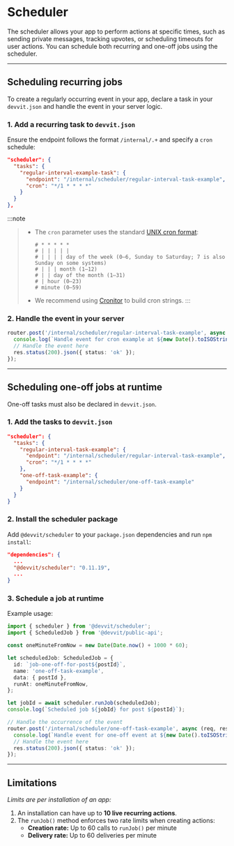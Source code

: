 # Scheduler

The scheduler allows your app to perform actions at specific times, such as sending private messages, tracking upvotes, or scheduling timeouts for user actions. You can schedule both recurring and one-off jobs using the scheduler.

---

## Scheduling recurring jobs

To create a regularly occurring event in your app, declare a task in your `devvit.json` and handle the event in your server logic.

### 1. Add a recurring task to `devvit.json`

Ensure the endpoint follows the format `/internal/.+` and specify a `cron` schedule:

```json
"scheduler": {
  "tasks": {
    "regular-interval-example-task": {
      "endpoint": "/internal/scheduler/regular-interval-task-example",
      "cron": "*/1 * * * *"
    }
  }
},
```

:::note

> - The `cron` parameter uses the standard [UNIX cron format](https://en.wikipedia.org/wiki/Cron):
>   ```
>   # * * * * *
>   # | | | | |
>   # | | | | day of the week (0–6, Sunday to Saturday; 7 is also Sunday on some systems)
>   # | | | month (1–12)
>   # | | day of the month (1–31)
>   # | hour (0–23)
>   # minute (0–59)
>   ```
> - We recommend using [Cronitor](https://crontab.guru/) to build cron strings.
>   :::

### 2. Handle the event in your server

```ts
router.post('/internal/scheduler/regular-interval-task-example', async (req, res) => {
  console.log(`Handle event for cron example at ${new Date().toISOString()}!`);
  // Handle the event here
  res.status(200).json({ status: 'ok' });
});
```

---

## Scheduling one-off jobs at runtime

One-off tasks must also be declared in `devvit.json`.

### 1. Add the tasks to `devvit.json`

```json
"scheduler": {
  "tasks": {
    "regular-interval-task-example": {
      "endpoint": "/internal/scheduler/regular-interval-task-example",
      "cron": "*/1 * * * *"
    },
    "one-off-task-example": {
      "endpoint": "/internal/scheduler/one-off-task-example"
    }
  }
}
```

### 2. Install the scheduler package

Add `@devvit/scheduler` to your `package.json` dependencies and run `npm install`:

```json
"dependencies": {
  ...
  "@devvit/scheduler": "0.11.19",
  ...
}
```

### 3. Schedule a job at runtime

Example usage:

```ts
import { scheduler } from '@devvit/scheduler';
import { ScheduledJob } from '@devvit/public-api';

const oneMinuteFromNow = new Date(Date.now() + 1000 * 60);

let scheduledJob: ScheduledJob = {
  id: `job-one-off-for-post${postId}`,
  name: 'one-off-task-example',
  data: { postId },
  runAt: oneMinuteFromNow,
};

let jobId = await scheduler.runJob(scheduledJob);
console.log(`Scheduled job ${jobId} for post ${postId}`);

// Handle the occurrence of the event
router.post('/internal/scheduler/one-off-task-example', async (req, res) => {
  console.log(`Handle event for one-off event at ${new Date().toISOString()}!`);
  // Handle the event here
  res.status(200).json({ status: 'ok' });
});
```

---

## Limitations

_Limits are per installation of an app:_

1. An installation can have up to **10 live recurring actions**.
2. The `runJob()` method enforces two rate limits when creating actions:
   - **Creation rate:** Up to 60 calls to `runJob()` per minute
   - **Delivery rate:** Up to 60 deliveries per minute
